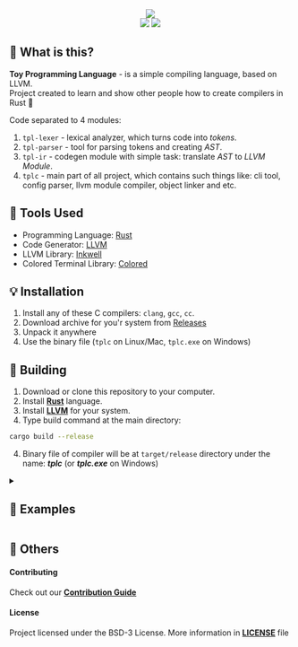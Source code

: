 [Rust]: https://www.rust-lang.org/
[LLVM]: https://llvm.org/
[Inkwell]: https://github.com/TheDan64/inkwell
[Colored]: https://crates.io/crates/colored
[Examples]: ./examples
[Releases]: https://github.com/mealet/tpl-lang/releases

<div align="center">
 <img src="https://github.com/user-attachments/assets/291c4d80-e255-4c17-8543-8528e1a4ddda" /> </br>

 <img src="https://tokei.rs/b1/github/mealet/tpl-lang?branch=main&style=for-the-badge&color=%230389f5" />
 <img src="https://img.shields.io/badge/dynamic/toml?url=https%3A%2F%2Fraw.githubusercontent.com%2Fmealet%2Ftpl-lang%2Frefs%2Fheads%2Fmain%2FCargo.toml%3Fraw%3Dtrue&query=workspace.package.version&style=for-the-badge&label=Version&color=%230389f5" />
</div>

## 🧐 What is this?
**Toy Programming Language** - is a simple compiling language, based on LLVM. </br>
Project created to learn and show other people how to create compilers in Rust 🦀

Code separated to 4 modules:
1. `tpl-lexer` - lexical analyzer, which turns code into _tokens_.
2. `tpl-parser` - tool for parsing tokens and creating _AST_.
3. `tpl-ir` - codegen module with simple task: translate _AST_ to _LLVM Module_.
4. `tplc` - main part of all project, which contains such things like: cli tool, config parser, llvm module compiler, object linker and etc.


## 🤖 Tools Used
* Programming Language: [Rust]
* Code Generator: [LLVM]
* LLVM Library: [Inkwell]
* Colored Terminal Library: [Colored]

## 💡 Installation
1. Install any of these C compilers: `clang`, `gcc`, `cc`.
2. Download archive for you'r system from [Releases]
3. Unpack it anywhere
4. Use the binary file (`tplc` on Linux/Mac, `tplc.exe` on Windows)

## 🦛 Building
1. Download or clone this repository to your computer.
2. Install **[Rust]** language.
3. Install **[LLVM]** for your system.
4. Type build command at the main directory:
```sh
cargo build --release
```
4. Binary file of compiler will be at `target/release` directory under the name: _**tplc**_ (or _**tplc.exe**_ on Windows)

<details>
 <summary><h2>👾 Examples</h2></summary>
 You can also check snapped code in <a href="./examples">Examples</a>

### Types
```c
int8 // - 8 bit integer number
int16 // - 16 bit integer number
int32 // - 32 bit integer number
int64 // - 64 bit integer number

str // - string type
bool // - boolean type (true, false)
void // - void type (better for functions)
```

### Boolean Operations
```c
int32 a = 10;
int32 b = 2;

print(a + b); // 12
print(a - b); // 8
print(a * b); // 20
```

### Defining Functions
```c
define int32 foo(int32 a, int32 b) {
 return a * b;
};

print(foo(5, 10)) // 50
```

### Compares
```c
int32 a = 5;
int32 b = 10;

if a < b {
 print("less!");
} else {
 print("bigger");
};

// "less"
```

### Loops
```c
int32 counter = 0;

// while
while counter < 10 {
 print(counter);
 counter += 1;
};

// for
for count in 10 {
 print(count);
};
```

### Strings
```c
str a = "Hello";
str b = ", World!";

print(concat(a, b)); // Hello, World!
print(a, b); // Same as previous
```

### Lambda functions
```c
fn<int64> fib = int64 ( int64 index ) {
 int64 left = 0;
 int64 right = 1;
 int64 result = 0;

 for i index {
  result = left + right;
  left = right;
  right = result;
 };

 return result;
};

int64 result = fib(1000);
print(result) // 9079565065540428013
```

### Boolean types
```c
bool a = true;
bool b = false;

print(a, b) // true false
```

### Pointers
```c
int32 a = 5;
int32* b = &a;

print(a); // 5

*b = 100;

print(a); // 100
```

### Sub-functions
```c
define int32 foo(int32 a) {
 return a * 2;
};

int32 value = 5;

print(value.foo()); // 10
```

### Arrays
```c
int32[5] a = [1, 2, 3, 4, 5];
// or
auto a = [1, 2, 3, 4, 5];

print(a); // [1, 2, 3, 4, 5];
```

### Type function
```c
int32 a = 5;
int8 b;
bool c = false;

print(a.type()); // int32
print(b.type()); // int8
print(c.type()); // bool
```

### Conversions
```
int32 a = 5;
int8 b = a.to_int8();
str c = b.to_str();

print(a.type()); // int32
print(b.type()); // int8
print(c.type()); // str
```

</details>

## 🤔 Others
#### Contributing
Check out our [**Contribution Guide**](CONTRIBUTING.md)

#### License
Project licensed under the BSD-3 License. More information in [**LICENSE**](LICENSE) file

